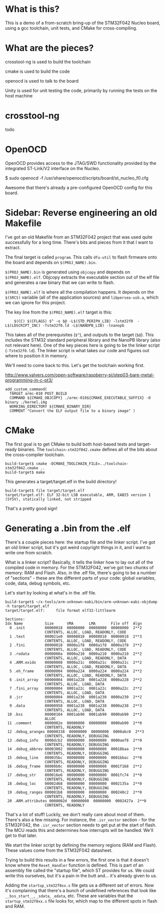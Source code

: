 
# What is this?

This is a demo of a from-scratch bring-up of the STM32F042 Nucleo
board, using a gcc toolchain, unit tests, and CMake for
cross-compiling.

# What are the pieces?

crosstool-ng is used to build the toolchain

cmake is used to build the code

openocd is used to talk to the board

Unity is used for unit testing the code, primarily by running the
tests on the host machine

# crosstool-ng

todo

# OpenOCD

OpenOCD provides access to the JTAG/SWD functionality provided by the
integrated ST-Link/V2 interface on the Nucleo.

$ sudo openocd -f /usr/share/openocd/scripts/board/st_nucleo_f0.cfg

Awesome that there's already a pre-configured OpenOCD config for this board.

# Sidebar: Reverse engineering an old Makefile

I've got an old Makefile from an STM32F042 project that was used quite
successfully for a long time. There's bits and pieces from it that I
want to extract.

The final target is called `program`. This calls `dfu-util` to flash
firmware onto the board and depends on `$(PROJ_NAME).bin`.

`$(PROJ_NAME).bin` is generated using `objcopy` and depends on
`$(PROJ_NAME).elf`. Objcopy extracts the executable section out of the
elf file and generates a raw binary that we can write to flash.

`$(PROJ_NAME).elf` is where all the compilation happens. It depends on
the `$(SRCS)` variable (all of the application sources) and
`libpersea-usb.a`, which we can ignore for this project.

The key line from the `$(PROJ_NAME).elf` target is this:

```
	$(CC) $(CFLAGS) $^ -o $@ -L$(STD_PERIPH_LIB) -lstm32f0  -L$(LDSCRIPT_INC) -Tstm32f0.ld -L$(NANOPB_LIB) -lnanopb
```

This takes all of the prerequisites (`$^`), and outputs to the target
(`$@`). This includes the STM32 standard peripheral library and the
NanoPB library (also not relevant here). One of the key pieces here is
going to be the linker script (`-Tstm32f0.ld`). The linker script is
what takes our code and figures out where to position it in memory.

We'll need to come back to this. Let's get the toolchain working first.

http://www.valvers.com/open-software/raspberry-pi/step03-bare-metal-programming-in-c-pt3/

```
add_custom_command(
  TARGET armc-010 POST_BUILD
  COMMAND ${CMAKE_OBJCOPY} ./armc-010${CMAKE_EXECUTABLE_SUFFIX} -O binary ./kernel.img
  WORKING_DIRECTORY ${CMAKE_BINARY_DIR}
  COMMENT "Convert the ELF output file to a binary image" )
```

# CMake

The first goal is to get CMake to build both host-based tests and
target-ready binaries. The `toolchain-stm32f042.cmake` defines all of
the bits about the cross-compiler toolchain.

```
build-target$ cmake -DCMAKE_TOOLCHAIN_FILE=../toolchain-stm32f042.cmake ..
build-target$ make
```

This generates a target/target.elf in the build directory!

```
build-target$ file target/target.elf
target/target.elf: ELF 32-bit LSB executable, ARM, EABI5 version 1 (SYSV), statically linked, not stripped
```

That's a pretty good sign!

# Generating a .bin from the .elf

There's a couple pieces here: the startup file and the linker
script. I've got an old linker script, but it's got weird copyright
things in it, and I want to write one from scratch.

What is a linker script? Basically, it tells the linker how to lay out
all of the compiled code in memory. For the STM32F042, we've got two
chunks of memory: RAM and Flash. Also, in the .elf file, there's going
to be a number of "sections" - these are the different parts of your
code: global variables, code, data, debug symbols, etc.

Let's start by looking at what's in the .elf file.

```
build-target$ ~/x-tools/arm-unknown-eabi/bin/arm-unknown-eabi-objdump -h target/target.elf
target/target.elf:     file format elf32-littlearm

Sections:
Idx Name          Size      VMA       LMA       File off  Algn
  0 .init         00000018  00008000  00008000  00008000  2**2
                  CONTENTS, ALLOC, LOAD, READONLY, CODE
  1 .text         000021e0  00008018  00008018  00008018  2**3
                  CONTENTS, ALLOC, LOAD, READONLY, CODE
  2 .fini         00000018  0000a1f8  0000a1f8  0000a1f8  2**2
                  CONTENTS, ALLOC, LOAD, READONLY, CODE
  3 .rodata       0000000a  0000a210  0000a210  0000a210  2**2
                  CONTENTS, ALLOC, LOAD, READONLY, DATA
  4 .ARM.exidx    00000008  0000a21c  0000a21c  0000a21c  2**2
                  CONTENTS, ALLOC, LOAD, READONLY, DATA
  5 .eh_frame     00000004  0000a224  0000a224  0000a224  2**2
                  CONTENTS, ALLOC, LOAD, READONLY, DATA
  6 .init_array   00000004  0001a228  0001a228  0000a228  2**2
                  CONTENTS, ALLOC, LOAD, DATA
  7 .fini_array   00000004  0001a22c  0001a22c  0000a22c  2**2
                  CONTENTS, ALLOC, LOAD, DATA
  8 .jcr          00000004  0001a230  0001a230  0000a230  2**2
                  CONTENTS, ALLOC, LOAD, DATA
  9 .data         00000958  0001a238  0001a238  0000a238  2**3
                  CONTENTS, ALLOC, LOAD, DATA
 10 .bss          00000104  0001ab90  0001ab90  0000ab90  2**2
                  ALLOC
 11 .comment      0000002e  00000000  00000000  0000ab90  2**0
                  CONTENTS, READONLY
 12 .debug_aranges 00000338  00000000  00000000  0000abc0  2**3
                  CONTENTS, READONLY, DEBUGGING
 13 .debug_info   0000dcb2  00000000  00000000  0000aef8  2**0
                  CONTENTS, READONLY, DEBUGGING
 14 .debug_abbrev 00003002  00000000  00000000  00018baa  2**0
                  CONTENTS, READONLY, DEBUGGING
 15 .debug_line   000035bc  00000000  00000000  0001bbac  2**0
                  CONTENTS, READONLY, DEBUGGING
 16 .debug_frame  00000b0c  00000000  00000000  0001f168  2**2
                  CONTENTS, READONLY, DEBUGGING
 17 .debug_str    000016e6  00000000  00000000  0001fc74  2**0
                  CONTENTS, READONLY, DEBUGGING
 18 .debug_loc    00002d68  00000000  00000000  0002135a  2**0
                  CONTENTS, READONLY, DEBUGGING
 19 .debug_ranges 000001b8  00000000  00000000  000240c2  2**0
                  CONTENTS, READONLY, DEBUGGING
 20 .ARM.attributes 0000002d  00000000  00000000  0002427a  2**0
                  CONTENTS, READONLY

```

That's a lot of stuff! Luckily, we don't really care about most of
them. There's also a few missing. For instance, the `.isr_vector`
section - for the STM32F042, the `.isr_vector` section needs to get
put at the start of flash. The MCU reads this and determines how
interrupts will be handled. We'll get to that later.

We start the linker script by defining the memory regions (RAM and
Flash). These values come from the STM32F042 datasheet.

Trying to build this results in a few errors, the first one is that it
doesn't know where the `Reset_Handler` function is defined. This is
part of an assembly file called the "startup file", which ST provides
for us. We could write this ourselves, but it's a pain in the butt
and... it's already given to us.

Adding the `startup_stm32f0xx.s` file gets us a different set of
errors. Now it's complaining that there's a bunch of undefined
references that look like `__bss_start__`, `_sdata`, `_edata`,
etc. These are variables that the `startup_stm32f0xx.s` file looks
for, which map to the different spots in flash and RAM.


